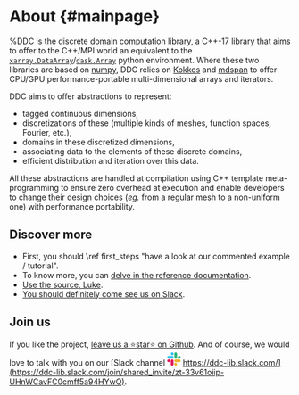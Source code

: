 # About {#mainpage}

<!--
Copyright (C) The DDC development team, see COPYRIGHT.md file

SPDX-License-Identifier: MIT
-->

%DDC is the discrete domain computation library, a C++-17 library that aims to offer to the C++/MPI
world an equivalent to the
[`xarray.DataArray`](https://docs.xarray.dev/en/stable/generated/xarray.DataArray.html)/[`dask.Array`](https://docs.dask.org/en/stable/array.html)
python environment.
Where these two libraries are based on [numpy](https://numpy.org/), DDC relies on
[Kokkos](https://github.com/kokkos/kokkos) and
[mdspan](https://www.open-std.org/jtc1/sc22/wg21/docs/papers/2020/p0009r10.html) to offer
CPU/GPU performance-portable multi-dimensional arrays and iterators.

DDC aims to offer abstractions to represent:

* tagged continuous dimensions,
* discretizations of these (multiple kinds of meshes, function spaces, Fourier, etc.),
* domains in these discretized dimensions,
* associating data to the elements of these discrete domains,
* efficient distribution and iteration over this data.

All these abstractions are handled at compilation using C++ template meta-programming to ensure zero
overhead at execution and enable developers to change their design choices (*eg.* from a regular
mesh to a non-uniform one) with performance portability.

## Discover more

* First, you should \ref first_steps "have a look at our commented example / tutorial".
* To know more, you can [delve in the reference documentation](annotated.html).
* [Use the source, Luke](https://github.com/CExA-project/ddc).
* [You should definitely come see us on Slack](https://ddc-lib.slack.com/join/shared_invite/zt-33v61oiip-UHnWCavFC0cmff5a94HYwQ).

## Join us

If you like the project,
[leave us a ⭐star⭐ on Github](https://github.com/CExA-project/ddc).
And of course, we would love to talk with you on our [Slack channel ![Slack](slack.png) https://ddc-lib.slack.com/](https://ddc-lib.slack.com/join/shared_invite/zt-33v61oiip-UHnWCavFC0cmff5a94HYwQ).
